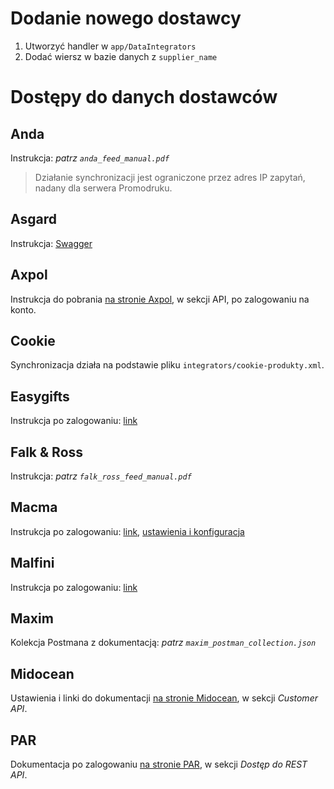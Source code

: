 # Dodanie nowego dostawcy

1. Utworzyć handler w `app/DataIntegrators`
2. Dodać wiersz w bazie danych z `supplier_name`

# Dostępy do danych dostawców

## Anda
Instrukcja: _patrz `anda_feed_manual.pdf`_
> Działanie synchronizacji jest ograniczone przez adres IP zapytań, nadany dla serwera Promodruku.

## Asgard
Instrukcja: [Swagger](https://developers.bluecollection.eu/)

## Axpol
Instrukcja do pobrania [na stronie Axpol](https://axpol.com.pl/pl/33-DO-POBRANIA.html), w sekcji API, po zalogowaniu na konto.

## Cookie
Synchronizacja działa na podstawie pliku `integrators/cookie-produkty.xml`.

## Easygifts
Instrukcja po zalogowaniu: [link](https://webapi.easygifts.com.pl/)

## Falk & Ross
Instrukcja: _patrz `falk_ross_feed_manual.pdf`_

## Macma
Instrukcja po zalogowaniu: [link](https://webapi.macma.pl/), [ustawienia i konfiguracja](https://shop.malfini.com/pl/pl/account/exports?tab=b2b)

## Malfini
Instrukcja po zalogowaniu: [link](https://shop.malfini.com/pl/pl/article/b2b-rest-api)

## Maxim
Kolekcja Postmana z dokumentacją: _patrz `maxim_postman_collection.json`_

## Midocean
Ustawienia i linki do dokumentacji [na stronie Midocean](https://www.midocean.com/poland/us/pln/viewdata/761026417?JumpTarget=ViewCustomerAPI-View), w sekcji _Customer API_.

## PAR
Dokumentacja po zalogowaniu [na stronie PAR](https://www.par.com.pl/users/profile), w sekcji _Dostęp do REST API_.
